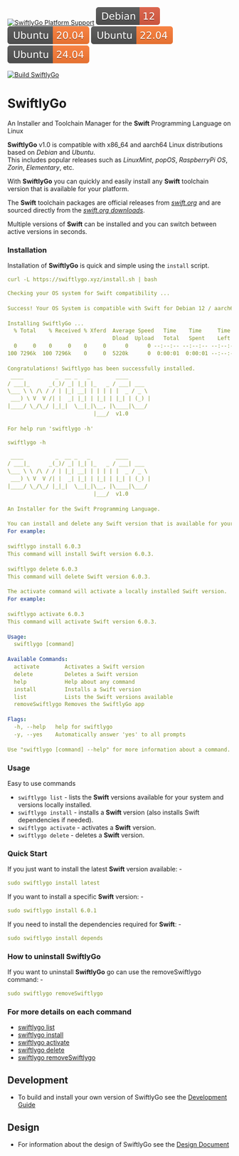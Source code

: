 [![SwiftlyGo Platform Support](https://github.com/cyberxdruid211/swiftlygo/actions/workflows/test-platform-support.yml/badge.svg)](https://github.com/cyberxdruid211/swiftlygo/actions/workflows/test-platform-support.yml) ![Debian](assets/debian-12.svg) ![Ubuntu](assets/ubuntu-20.04.svg) ![Ubuntu](assets/ubuntu-22.04.svg) ![Ubuntu](assets/ubuntu-24.04.svg)

[![Build SwiftlyGo](https://github.com/cyberxdruid211/swiftlygo/actions/workflows/test-build-swiftlygo.yaml/badge.svg?branch=main)](https://github.com/cyberxdruid211/swiftlygo/actions/workflows/test-build-swiftlygo.yaml)

# SwiftlyGo

An Installer and Toolchain Manager for the **Swift** Programming Language on Linux

**SwiftlyGo** v1.0 is compatible with x86_64 and aarch64 Linux distributions based on *Debian* and *Ubuntu*.  
This includes popular releases such as *LinuxMint*, *popOS*, *RaspberryPi OS*, *Zorin*, *Elementary*, etc.

With **SwiftlyGo** you can quickly and easily install any **Swift** toolchain version that is available for your platform. 

The **Swift** toolchain packages are official releases from *[swift.org](https://www.swift.org/)* and are sourced directly from the *[swift.org downloads](https://www.swift.org/install/linux/#platforms)*.

Multiple versions of **Swift** can be installed and you can switch between active versions in seconds.

### Installation
Installation of **SwiftlyGo** is quick and simple using the `install` script.
```yaml
curl -L https://swiftlygo.xyz/install.sh | bash
```
```yaml
Checking your OS system for Swift compatibility ...

Success! Your OS System is compatible with Swift for Debian 12 / aarch64

Installing SwiftlyGo ...
  % Total    % Received % Xferd  Average Speed   Time    Time     Time  Current
                                 Dload  Upload   Total   Spent    Left  Speed
  0     0    0     0    0     0      0      0 --:--:-- --:--:-- --:--:--     0
100 7296k  100 7296k    0     0  5220k      0  0:00:01  0:00:01 --:--:-- 11.4M

Congratulations! Swiftlygo has been successfully installed.
 ____          _  __ _   _        ____       
/ ___|_      _(_)/ _| |_| |_   _ / ___| ___  
\___ \ \ /\ / / | |_| __| | | | | |  _ / _ \ 
 ___) \ V  V /| |  _| |_| | |_| | |_| | (_) |
|____/ \_/\_/ |_|_|  \__|_|\__, |\____|\___/ 
                           |___/  v1.0           

For help run 'swiftlygo -h'
```
```yaml
swiftlygo -h
```
```yaml
 ____          _  __ _   _        ____       
/ ___|_      _(_)/ _| |_| |_   _ / ___| ___  
\___ \ \ /\ / / | |_| __| | | | | |  _ / _ \ 
 ___) \ V  V /| |  _| |_| | |_| | |_| | (_) |
|____/ \_/\_/ |_|_|  \__|_|\__, |\____|\___/ 
                           |___/  v1.0      

An Installer for the Swift Programming Language.

You can install and delete any Swift version that is available for your platform.
For example:

swiftlygo install 6.0.3
This command will install Swift version 6.0.3.

swiftlygo delete 6.0.3
This command will delete Swift version 6.0.3.

The activate command will activate a locally installed Swift version.
For example:

swiftlygo activate 6.0.3
This command will activate Swift version 6.0.3.

Usage:
  swiftlygo [command]

Available Commands:
  activate        Activates a Swift version
  delete          Deletes a Swift version
  help            Help about any command
  install         Installs a Swift version
  list            Lists the Swift versions available
  removeSwiftlygo Removes the SwiftlyGo app

Flags:
  -h, --help   help for swiftlygo
  -y, --yes    Automatically answer 'yes' to all prompts

Use "swiftlygo [command] --help" for more information about a command.

```

### Usage

Easy to use commands
 * `swiftlygo list`     - lists the **Swift** versions available for your system and versions locally installed.
 * `swiftlygo install` - installs a **Swift** version (also installs Swift dependencies if needed).
 * `swiftlygo activate` - activates a **Swift** version.
 * `swiftlygo delete` - deletes a **Swift** version.
 

### Quick Start
If you just want to install the latest **Swift** version available: -
```yaml
sudo swiftlygo install latest
```
If you want to install a specific **Swift** version: -
```yaml
sudo swiftlygo install 6.0.1
```
If you need to install the dependencies required for **Swift**: -
```yaml
sudo swiftlygo install depends
```

### How to uninstall SwiftlyGo
If you want to uninstall **SwiftlyGo** go can use the removeSwiftlygo command: -
```yaml
sudo swiftlygo removeSwiftlygo
```
### For more details on each command

* [swiftlygo list](docs/swiftlygo_list.md)
* [swiftlygo install](docs/swiftlygo_install.md)
* [swiftlygo activate](docs/swiftlygo_activate.md)
* [swiftlygo delete](docs/swiftlygo_delete.md)
* [swiftlygo removeSwiftlygo](docs/swiftlygo_remove.md)

## Development
* To build and install your own version of SwiftlyGo see the [Development Guide](docs/development.md)

## Design
* For information about the design of SwiftlyGo see the [Design Document](docs/design.md)
